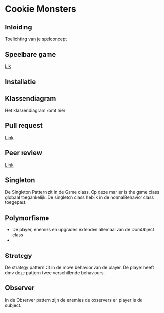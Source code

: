 # Cookie Monsters

## Inleiding

Toelichting van je spelconcept

## Speelbare game

[Lik](https://rebp.github.io/CMTPRG01-8/)

## Installatie



## Klassendiagram

Het klassendiagram komt hier

## Pull request

[Link](https://github.com/Hsnzync/monster-shooter/pull/1)

## Peer review

[Link](https://github.com/Hsnzync/monster-shooter/issues/2)

## Singleton

De Singleton Pattern zit in de Game class. Op deze manier is the game class globaal toegankelijk.
De singleton class heb ik in de normalBehavior class toegepast.

## Polymorfisme

- De player, enemies en upgrades extenden allemaal van de DomObject class
-

## Strategy

De strategy pattern zit in de move behavior van de player. De player heeft dmv deze pattern twee verschillende behaviours.


## Observer

In de Observer pattern zijn de enemies de observers en player is de subject.